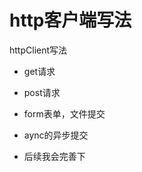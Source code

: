 # http客户端写法

 httpClient写法
 
  *  get请求
    
  *  post请求
  
  *  form表单，文件提交
  
  * aync的异步提交
  
  * 后续我会完善下